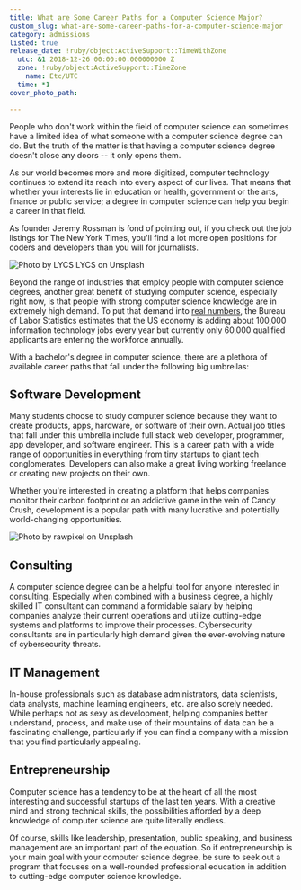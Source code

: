 ```yaml
---
title: What are Some Career Paths for a Computer Science Major?
custom_slug: what-are-some-career-paths-for-a-computer-science-major
category: admissions
listed: true
release_date: !ruby/object:ActiveSupport::TimeWithZone
  utc: &1 2018-12-26 00:00:00.000000000 Z
  zone: !ruby/object:ActiveSupport::TimeZone
    name: Etc/UTC
  time: *1
cover_photo_path: 

---
```

People who don't work within the field of computer science can sometimes have a limited idea of what someone with a computer science degree can do. But the truth of the matter is that having a computer science degree doesn't close any doors -- it only opens them.

As our world becomes more and more digitized, computer technology continues to extend its reach into every aspect of our lives. That means that whether your interests lie in education or health, government or the arts, finance or public service; a degree in computer science can help you begin a career in that field.

As founder Jeremy Rossman is fond of pointing out, if you check out the job listings for The New York Times, you'll find a lot more open positions for coders and developers than you will for journalists.

![Photo by LYCS LYCS on Unsplash](https://res.cloudinary.com/makeschool/image/upload/v1545873275/Blog/cs-career-paths-body-image-1.jpg "Photo by LYCS LYCS on Unsplash")

Beyond the range of industries that employ people with computer science degrees, another great benefit of studying computer science, especially right now, is that people with strong computer science knowledge are in extremely high demand. To put that demand into [real numbers](https://thehill.com/homenews/state-watch/373527-us-economy-faces-impending-skills-gap), the Bureau of Labor Statistics estimates that the US economy is adding about 100,000 information technology jobs every year but currently only 60,000 qualified applicants are entering the workforce annually.

With a bachelor's degree in computer science, there are a plethora of available career paths that fall under the following big umbrellas:

## Software Development

Many students choose to study computer science because they want to create products, apps, hardware, or software of their own. Actual job titles that fall under this umbrella include full stack web developer, programmer, app developer, and software engineer. This is a career path with a wide range of opportunities in everything from tiny startups to giant tech conglomerates. Developers can also make a great living working freelance or creating new projects on their own.

Whether you're interested in creating a platform that helps companies monitor their carbon footprint or an addictive game in the vein of Candy Crush, development is a popular path with many lucrative and potentially world-changing opportunities.

![Photo by rawpixel on Unsplash](https://res.cloudinary.com/makeschool/image/upload/v1545873274/Blog/cs-career-paths-body-image-2.jpg "Photo by rawpixel on Unsplash")

## Consulting

A computer science degree can be a helpful tool for anyone interested in consulting. Especially when combined with a business degree, a highly skilled IT consultant can command a formidable salary by helping companies analyze their current operations and utilize cutting-edge systems and platforms to improve their processes. Cybersecurity consultants are in particularly high demand given the ever-evolving nature of cybersecurity threats.

## IT Management

In-house professionals such as database administrators, data scientists, data analysts, machine learning engineers, etc. are also sorely needed. While perhaps not as sexy as development, helping companies better understand, process, and make use of their mountains of data can be a fascinating challenge, particularly if you can find a company with a mission that you find particularly appealing.

## Entrepreneurship

Computer science has a tendency to be at the heart of all the most interesting and successful startups of the last ten years. With a creative mind and strong technical skills, the possibilities afforded by a deep knowledge of computer science are quite literally endless.

Of course, skills like leadership, presentation, public speaking, and business management are an important part of the equation. So if entrepreneurship is your main goal with your computer science degree, be sure to seek out a program that focuses on a well-rounded professional education in addition to cutting-edge computer science knowledge.